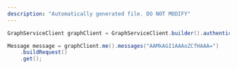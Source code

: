 ```yaml
---
description: "Automatically generated file. DO NOT MODIFY"
---
```

<!-- markdownlint-disable MD041 -->

```java
GraphServiceClient graphClient = GraphServiceClient.builder().authenticationProvider( authProvider ).buildClient();

Message message = graphClient.me().messages("AAMkAGI1AAAoZCfHAAA=")
    .buildRequest()
    .get();
```
